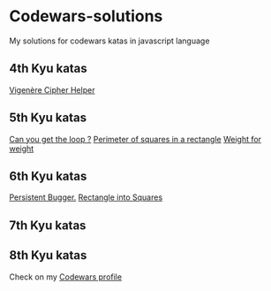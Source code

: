 # Codewars-solutions

My solutions for codewars katas in javascript language

## 4th Kyu katas

  [Vigenère Cipher Helper](https://github.com/RemondJu/Codewars-solutions/blob/master/4th%20kyu/VigenereCipherHelper.js)

## 5th Kyu katas

  [Can you get the loop ?](https://github.com/RemondJu/Codewars-solutions/blob/master/5th%20kyu/CanYouGetTheLoop.Js)
  [Perimeter of squares in a rectangle](https://github.com/RemondJu/Codewars-solutions/blob/master/5th%20kyu/Perimeters.js)
  [Weight for weight](https://github.com/RemondJu/Codewars-solutions/blob/master/5th%20kyu/WeightForWeight.js)

## 6th Kyu katas

  [Persistent Bugger.](https://github.com/RemondJu/Codewars-solutions/blob/master/6th%20kyu/PersistentBugger.js)
  [Rectangle into Squares](https://github.com/RemondJu/Codewars-solutions/blob/master/6th%20kyu/PersistentBugger.js)
  
## 7th Kyu katas

## 8th Kyu katas

Check on my [Codewars profile](https://www.codewars.com/users/RemondJu)
